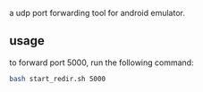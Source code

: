 a udp port forwarding tool for android emulator.

## usage
to forward port 5000, run the following command:
```bash
bash start_redir.sh 5000
```